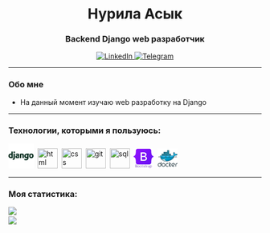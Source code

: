 <div id="header" align="center">
	<h1>Нурила Асык</h1>
	<h3> Backend Django web разработчик </h3>
</div>


<div id="social" align="center">
<a href="https://www.linkedin.com/in/%D0%BD%D1%83%D1%80%D0%B8%D0%BB%D0%B0-%D0%B0%D1%81%D1%8B%D0%BA-923386269/">
	<img src="https://img.shields.io/badge/LinkedIn-blue?style=for-the-badge&logo=linkedin&logoColor=white" alt="LinkedIn"/>
</a>


<a href="https://t.me/assyk_n">
    <img src="https://img.shields.io/badge/Telegram-blue?style=for-the-badge&logo=telegram&logoColor=white" alt="Telegram"/>
</a>
</div>

***

### Обо мне
* На данный момент изучаю web разработку на Django 


***

### Технологии, которыми я пользуюсь:
<div id="languages" >
<img src="https://github.com/devicons/devicon/blob/master/icons/django/django-plain-wordmark.svg" title="django" width="50" height="50"/>&nbsp;
 <img src="https://cdn.jsdelivr.net/gh/devicons/devicon/icons/html5/html5-original.svg" title="html" width="40" height="40"/>&nbsp;
<img src="https://cdn.jsdelivr.net/gh/devicons/devicon/icons/css3/css3-original.svg" title="css" width="40" height="40"/>&nbsp;
 <img src="https://cdn.jsdelivr.net/gh/devicons/devicon/icons/git/git-plain.svg" title="git" width="40" height="40"/>&nbsp;
<img src="https://cdn.jsdelivr.net/gh/devicons/devicon/icons/postgresql/postgresql-original.svg" title="sql" width="40" height="40"/>&nbsp;
<img src="https://github.com/devicons/devicon/blob/master/icons/bootstrap/bootstrap-original-wordmark.svg" title="bootstrap" width="40" height="40"/>&nbsp;
<img src="https://github.com/devicons/devicon/blob/master/icons/docker/docker-original-wordmark.svg" title="docker" width="40" height="40"/>&nbsp;
</div>
 
***
           
### Моя статистика:

<div id="stat">	
<img src="http://github-readme-streak-stats.herokuapp.com?user=nurilaassyk&theme=dark"/>
</div>	
	
<div id="stat">
<img src="https://github-readme-stats.vercel.app/api/top-langs/?username=nurilaassyk&theme=github_dark"/>	
</div>	
	
	
